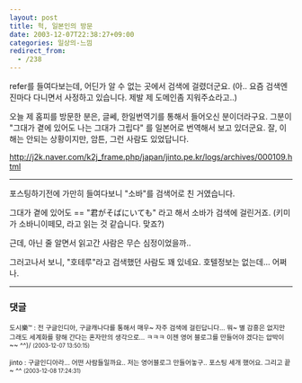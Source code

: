 ```yaml
---
layout: post
title: 헉, 일본인의 방문
date: 2003-12-07T22:38:27+09:00
categories: 일상의-느낌
redirect_from:
  - /238
---
```


refer를 들여다보는데, 어딘가 알 수 없는 곳에서 검색에 걸렸더군요. (아.. 요즘 검색엔진마다 다니면서 사정하고 있습니다. 제발 제 도메인좀 지워주쇼라고..)

오늘 제 홈피를 방문한 분은, 글쎄, 한일번역기를 통해서 들어오신 분이더라구요. 그분이 "그대가 곁에 있어도 나는 그대가 그립다" 를 일본어로 번역해서 보고 있더군요. 잘, 이해는 안되는 상황이지만, 암튼, 그런 사람도 있었답니다.

http://j2k.naver.com/k2j_frame.php/japan/jinto.pe.kr/logs/archives/000109.html

---

포스팅하기전에 가만히 들여다보니 "소바"를 검색어로 친 거였습니다.

그대가 곁에 있어도 == "君がそばにいても" 라고 해서 소바가 검색에 걸린거죠. (키미가 소바니이떼모, 라고 읽는 것 같습니다. 맞죠?)

근데, 아닌 줄 알면서 읽고간 사람은 무슨 심정이었을까..

그러고나서 보니, "호테루"라고 검색했던 사람도 꽤 있네요. 호텔정보는 없는데... 어쩌나.

* * *

### 댓글



<!--- cmt:507 --->
<!--- mail: --->
<!--- parent:0 --->

<small class=comment>도시樂™ : 전 구글인디아, 구글캐나다를 통해서 매우~ 자주 검색에 걸린답니다... 뭐~ 별 감흥은 없지만 그래도 세계화를 향해 간다는 혼자만의 생각으로... ㅋㅋㅋ  이젠 영어 블로그를 만들어야 겠다는 압박이~~  ^^)/ <small>(2003-12-07 13:50:15)</small></small>


<!--- cmt:508 --->
<!--- mail: --->
<!--- parent:0 --->

<small class=comment>jinto : 구글인디아라... 어떤 사람들일까요.. 저는 영어블로그 만들어놓구.. 포스팅 세개 했어요. 그리고 끝~ ^^ <small>(2003-12-08 17:24:31)</small></small>


